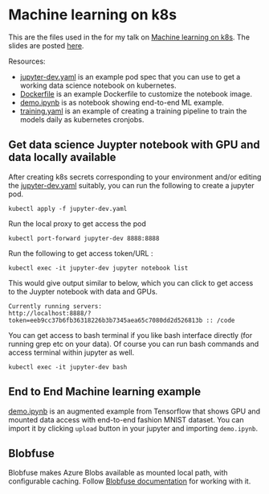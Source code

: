 Machine learning on k8s
=======================

This are the files used in the for my talk on [Machine learning on k8s](https://www.meetup.com/San-Francisco-Kubernetes-Meetup/events/253147136/). The slides are posted [here](https://speakerdeck.com/dharmeshkakadia/machine-learning-on-kubernetes).

Resources:

- [jupyter-dev.yaml](#jupyter-dev.yaml) is an example pod spec that you can use to get a working data science notebook on kubernetes.
- [Dockerfile](#Dockerfile) is an example Dockerfile to customize the notebook image.
- [demo.ipynb](#demo.ipynb) is as notebook showing end-to-end ML example.
- [training.yaml](#training.yaml) is an example of creating a training pipeline to train the models daily as kubernetes cronjobs.

## Get data science Juypter notebook with GPU and data locally available

After creating k8s secrets corresponding to your environment and/or editing the [jupyter-dev.yaml](#jupyter-dev.yaml) suitably, you can run the following to create a jupyter pod.

```
kubectl apply -f jupyter-dev.yaml
```

Run the local proxy to get access the pod
```
kubectl port-forward jupyter-dev 8888:8888
```

Run the following to get access token/URL :

```
kubectl exec -it jupyter-dev jupyter notebook list
```

This would give output similar to below, which you can click to get access to the Juypter notebook with data and GPUs.
```
Currently running servers:
http://localhost:8888/?token=eeb9cc37b6fb36318226b3b7345aea65c7080dd2d526813b :: /code
```

You can get access to bash terminal if you like bash interface directly (for running grep etc on your data). Of course you can run bash commands and access terminal within jupyter as well.
```
kubectl exec -it jupyter-dev bash
```

## End to End Machine learning example

[demo.ipynb](#demo.ipynb) is an augmented example from Tensorflow that shows GPU and mounted data access with end-to-end fashion MNIST dataset. You can import it by clicking `upload` button in your jupyter and importing `demo.ipynb`.

## Blobfuse

Blobfuse makes Azure Blobs available as mounted local path, with configurable caching. Follow [Blobfuse documentation](https://github.com/Azure/kubernetes-volume-drivers/tree/master/flexvolume/blobfuse) for working with it.

